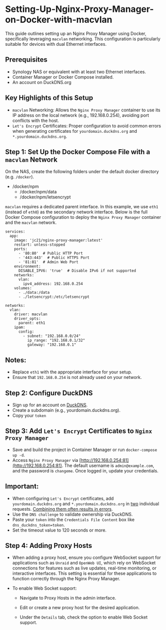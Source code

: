 # Setting-Up-Nginx-Proxy-Manager-on-Docker-with-macvlan
This guide outlines setting up an Nginx Proxy Manager using Docker, specifically leveraging `macvlan` networking. This configuration is particularly suitable for devices with dual Ethernet interfaces.

## Prerequisites
- Synology NAS or equivalent with at least two Ethernet interfaces.
- Container Manager or Docker Compose installed.
- An account on DuckDNS.org

## Key Highlights of this Setup
- `macvlan` Networking: Allows the `Nginx Proxy Manager` container to use its IP address on the local network (e.g., 192.168.0.254), avoiding port conflicts with the host.
- `Let's Encrypt` Certificates: Proper configuration to avoid common errors when generating certificates for `yourdomain.duckdns.org` and `*.yourdomain.duckdns.org`.

## Step 1: Set Up the Docker Compose File with a `macvlan` Network

On the NAS, create the following folders under the default docker directory (e.g. `/docker`).
- /docker/npm
  - /docker/npm/data
  - /docker/npm/letsencrypt

`macvlan` requires a dedicated parent interface. In this example, we use `eth1` (instead of `eth0`) as the secondary network interface. Below is the full Docker Compose configuration to deploy the `Nginx Proxy Manager` container and the `macvlan` network.

```
services:
  app:
    image: 'jc21/nginx-proxy-manager:latest'
    restart: unless-stopped
    ports:
      - '80:80'  # Public HTTP Port
      - '443:443'  # Public HTTPS Port
      - '81:81'  # Admin Web Port
    environment:
      DISABLE_IPV6: 'true'  # Disable IPv6 if not supported
    networks:
      vlan:
        ipv4_address: 192.168.0.254
    volumes:
      - ./data:/data
      - ./letsencrypt:/etc/letsencrypt

networks:
  vlan:
    driver: macvlan
    driver_opts:
      parent: eth1
    ipam:
      config:
        - subnet: "192.168.0.0/24"
          ip_range: "192.168.0.1/32"
          gateway: "192.168.0.1"
```
## Notes:
- Replace `eth1` with the appropriate interface for your setup.
- Ensure that `192.168.0.254` is not already used on your network.

## Step 2: Configure DuckDNS
- Sign up for an account on [DuckDNS](http://www.duckdns.org).
- Create a subdomain (e.g., yourdomain.duckdns.org).
- Copy your `token`

## Step 3: Add `Let's Encrypt` Certificates to `Nginx Proxy Manager`
- Save and build the project in Container Manager or run `docker-compose up -d`.
- Access `Nginx Proxy Manager` via [http://192.168.0.254:81](http://192.168.0.254:81). The default username is `admin@example.com`, and the password is `changeme`. Once logged in, update your credentials. 

## Important:
- When configuring `Let's Encrypt` certificates, add `yourdomain.duckdns.org` and `*.yourdomain.duckdns.org` in <ins>two</ins> individual requests. <ins>Combining them often results in errors</ins>.
- Use the `DNS challenge` to validate ownership via DuckDNS.
- Paste your `token` into the `Credentials File Content` box like `dns_duckdns_token=token`.
- Set the timeout value to 120 seconds or more.

## Step 4: Adding Proxy Hosts

- When adding a proxy host, ensure you configure WebSocket support for applications such as `Unraid` and `OpenWeb UI`, which rely on WebSocket connections for features such as live updates, real-time monitoring, or interactive interfaces. This setting is essential for these applications to function correctly through the Nginx Proxy Manager.

- To enable Web Socket support:

  - Navigate to Proxy Hosts in the admin interface.

  - Edit or create a new proxy host for the desired application.

  - Under the `Details` tab, check the option to enable Web Socket support.

